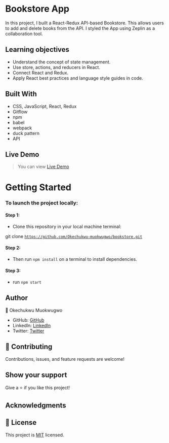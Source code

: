 # Bookstore App
In this project, I built a React-Redux API-based Bookstore. This allows users to add and delete books from the API. I styled the App using Zeplin as a collaboration tool.



 ## Learning objectives
- Understand the concept of state management.
- Use store, actions, and reducers in React.
- Connect React and Redux.
- Apply React best practices and language style guides in code.

## Built With

- CSS, JavaScript, React, Redux
- Gitflow
- npm
- babel
- webpack
- duck pattern
- API

## Live Demo
> You can view [Live Demo]()

# Getting Started

### To launch the project locally:

#### Step 1:
- Clone this repository in your local machine terminal:

git clone <code>https://github.com/Okechukwu-muokwugwo/bookstore.git</code>

#### Step 2:
- Then run <code>npm install</code> on a terminal to install dependencies.

#### Step 3:
- run <code>npm start</code>

## Author

👤 Okechukwu Muokwugwo

- GitHub: [GitHub](https://github.com/Okechukwu-muokwugwo)
- LinkedIn: [LinkedIn](https://www.linkedin.com/in/okeimuokwugwo/)
- Twitter: [Twitter](https://twitter.com/excel4eva)


## 🤝 Contributing

Contributions, issues, and feature requests are welcome!


## Show your support

Give a ⭐️ if you like this project!

## Acknowledgments

## 📝 License

This project is [MIT](https://github.com/Okechukwu-muokwugwo/Bookstore-CMS/blob/API-react-redux/LICENSE.md) licensed.
